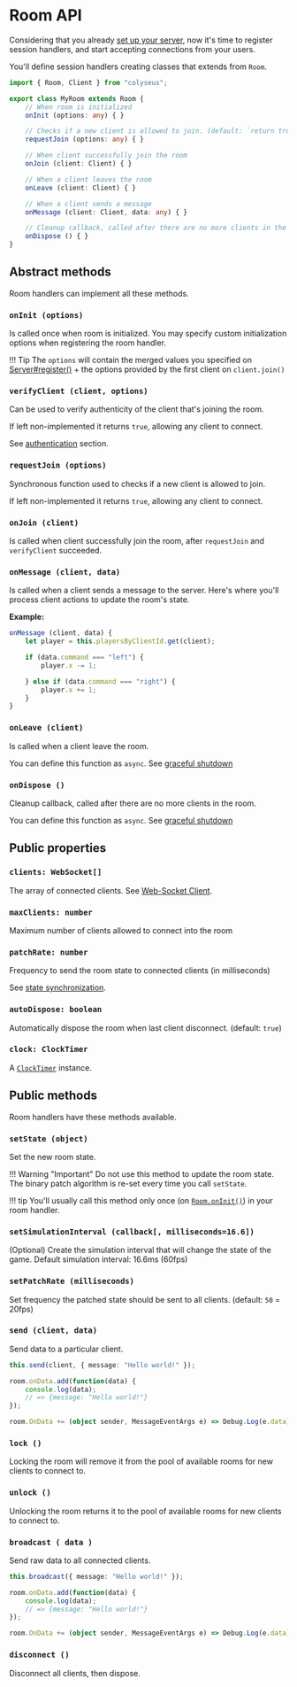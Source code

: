 # Room API

Considering that you already [set up your server](concept-worker-processes), now it's time to register session handlers, and start accepting connections from your users.

You'll define session handlers creating classes that extends from `Room`.

```typescript fct_label="TypeScript"
import { Room, Client } from "colyseus";

export class MyRoom extends Room {
    // When room is initialized
    onInit (options: any) { } 

    // Checks if a new client is allowed to join. (default: `return true`)
    requestJoin (options: any) { } 

    // When client successfully join the room
    onJoin (client: Client) { } 

    // When a client leaves the room
    onLeave (client: Client) { } 

    // When a client sends a message
    onMessage (client: Client, data: any) { } 

    // Cleanup callback, called after there are no more clients in the room. (see `autoDispose`)
    onDispose () { }
}
```

## Abstract methods

Room handlers can implement all these methods.

### `onInit (options)`

Is called once when room is initialized. You may specify custom initialization options when registering the room handler.

!!! Tip
    The `options` will contain the merged values you specified on [Server#register()](api-server/#register-name-string-handler-room-options-any) + the options provided by the first client on `client.join()`

### `verifyClient (client, options)`

Can be used to verify authenticity of the client that's joining the room. 

If left non-implemented it returns `true`, allowing any client to connect.

See [authentication](api-authentication) section.

### `requestJoin (options)` 

Synchronous function used to checks if a new client is allowed to join. 

If left non-implemented it returns `true`, allowing any client to connect.

### `onJoin (client)` 

Is called when client successfully join the room, after `requestJoin` and `verifyClient` succeeded.

### `onMessage (client, data)` 

Is called when a client sends a message to the server. Here's where you'll process client actions to update the room's state.

**Example:**

```typescript
onMessage (client, data) {
    let player = this.playersByClientId.get(client);

    if (data.command === "left") {
        player.x -= 1;

    } else if (data.command === "right") {
        player.x += 1;
    }
}
```

### `onLeave (client)` 

Is called when a client leave the room. 

You can define this function as `async`. See [graceful shutdown](api-graceful-shutdown)

### `onDispose ()` 

Cleanup callback, called after there are no more clients in the room.

You can define this function as `async`. See [graceful shutdown](api-graceful-shutdown)

## Public properties

### `clients: WebSocket[]` 

The array of connected clients. See [Web-Socket Client](api-client).

### `maxClients: number`

Maximum number of clients allowed to connect into the room

### `patchRate: number`

Frequency to send the room state to connected clients (in milliseconds)

See [state synchronization](concept-state-synchronization/).

### `autoDispose: boolean`

Automatically dispose the room when last client disconnect. (default: `true`)

### `clock: ClockTimer` 

A [`ClockTimer`](https://github.com/gamestdio/timer#api) instance.

## Public methods

Room handlers have these methods available.

### `setState (object)` 

Set the new room state.

!!! Warning "Important"
    Do not use this method to update the room state. The binary patch algorithm is re-set every time you call `setState`.

!!! tip
    You'll usually call this method only once (on [`Room.onInit()`](#oninit-options)) in your room handler.

### `setSimulationInterval (callback[, milliseconds=16.6])` 

(Optional) Create the simulation interval that will change the state of the game. Default simulation interval: 16.6ms (60fps)

### `setPatchRate (milliseconds)` 

Set frequency the patched state should be sent to all clients. (default: `50` = 20fps)

### `send (client, data)` 

Send data to a particular client.

```typescript fct_label="Server"
this.send(client, { message: "Hello world!" });
```

```typescript fct_label="Client: JavaScript"
room.onData.add(function(data) {
    console.log(data);
    // => {message: "Hello world!"}
});
```

```typescript fct_label="Client: C#"
room.OnData += (object sender, MessageEventArgs e) => Debug.Log(e.data);
```

### `lock ()` 

Locking the room will remove it from the pool of available rooms for new clients to connect to.

### `unlock ()`

Unlocking the room returns it to the pool of available rooms for new clients to connect to.

### `broadcast ( data )`

Send raw data to all connected clients.

```typescript fct_label="Server"
this.broadcast({ message: "Hello world!" });
```

```typescript fct_label="Client: JavaScript"
room.onData.add(function(data) {
    console.log(data);
    // => {message: "Hello world!"}
});
```

```typescript fct_label="Client: C#"
room.OnData += (object sender, MessageEventArgs e) => Debug.Log(e.data);
```


### `disconnect ()`

Disconnect all clients, then dispose.